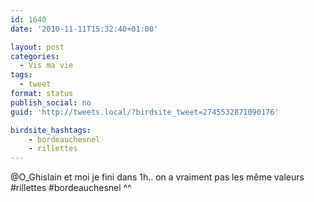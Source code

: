 ```yaml
---
id: 1640
date: '2010-11-11T15:32:40+01:00'

layout: post
categories:
  - Vis ma vie
tags:
  - tweet
format: status
publish_social: no
guid: 'http://tweets.local/?birdsite_tweet=2745532871090176'

birdsite_hashtags:
    - bordeauchesnel
    - rillettes
---
```


@O\_Ghislain et moi je fini dans 1h.. on a vraiment pas les même valeurs #rillettes #bordeauchesnel ^^